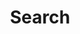 ---
title: "Search"
slug: "search"
layout: "search"
hidden: true
outputs:
    - html
    - json
comments:
    enabled: false
#menu:
#    main:
#        weight: -60
#        pre: search
---